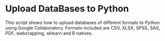 # Upload DataBases to Python
This script shows how to upload databases of different formats to Python using Google Collaboratory.
Formats included are CSV, XLSX, SPSS, SAS, PDF, webcrapping, sklearn and R natives.

